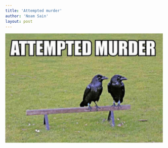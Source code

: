```yaml
---
title: 'Attempted murder'
author: 'Noam Sain'
layout: post
---
```


![attempted murder](/assets/2013/2013-03-attempted-murder.png)